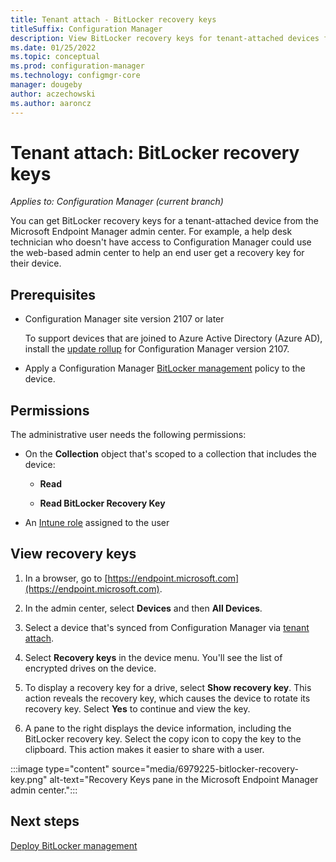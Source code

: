 ```yaml
---
title: Tenant attach - BitLocker recovery keys
titleSuffix: Configuration Manager
description: View BitLocker recovery keys for tenant-attached devices from the Microsoft Endpoint Manager admin center.
ms.date: 01/25/2022
ms.topic: conceptual
ms.prod: configuration-manager
ms.technology: configmgr-core
manager: dougeby
author: aczechowski
ms.author: aaroncz
---
```


# Tenant attach: BitLocker recovery keys

*Applies to: Configuration Manager (current branch)*

<!--6979225-->

You can get BitLocker recovery keys for a tenant-attached device from the Microsoft Endpoint Manager admin center. For example, a help desk technician who doesn't have access to Configuration Manager could use the web-based admin center to help an end user get a recovery key for their device.

## Prerequisites

- Configuration Manager site version 2107 or later

    To support devices that are joined to Azure Active Directory (Azure AD), install the [update rollup](../hotfix/2107/11121541.md) for Configuration Manager version 2107.<!-- 11285470 -->

- Apply a Configuration Manager [BitLocker management](../protect/deploy-use/bitlocker/deploy-management-agent.md) policy to the device.

## Permissions

The administrative user needs the following permissions:

- On the **Collection** object that's scoped to a collection that includes the device:

  - **Read**

  - **Read BitLocker Recovery Key**

- An [Intune role](../../intune/fundamentals/role-based-access-control.md) assigned to the user

## View recovery keys

1. In a browser, go to [https://endpoint.microsoft.com](https://endpoint.microsoft.com).

1. In the admin center, select **Devices** and then **All Devices**.

1. Select a device that's synced from Configuration Manager via [tenant attach](device-sync-actions.md).

1. Select **Recovery keys** in the device menu. You'll see the list of encrypted drives on the device.

1. To display a recovery key for a drive, select **Show recovery key**. This action reveals the recovery key, which causes the device to rotate its recovery key. Select **Yes** to continue and view the key.

1. A pane to the right displays the device information, including the BitLocker recovery key. Select the copy icon to copy the key to the clipboard. This action makes it easier to share with a user.

:::image type="content" source="media/6979225-bitlocker-recovery-key.png" alt-text="Recovery Keys pane in the Microsoft Endpoint Manager admin center.":::

## Next steps

[Deploy BitLocker management](../protect/deploy-use/bitlocker/deploy-management-agent.md)
